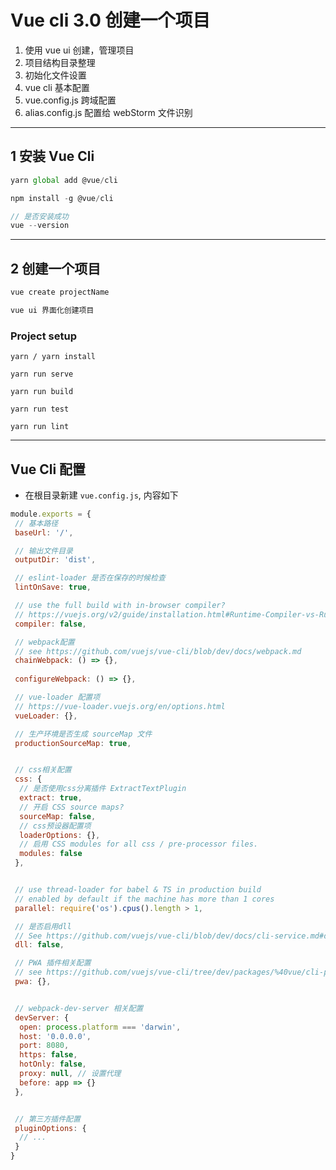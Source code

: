 # Vue cli 3.0 创建一个项目
1. 使用 vue ui 创建，管理项目
2. 项目结构目录整理
3. 初始化文件设置
4. vue cli 基本配置
5. vue.config.js 跨域配置
6. alias.config.js 配置给 webStorm 文件识别

---


## 1 安装 Vue Cli
```jsx
yarn global add @vue/cli

npm install -g @vue/cli

// 是否安装成功
vue --version
```

---


## 2 创建一个项目
```jsx
vue create projectName

vue ui 界面化创建项目
```

### Project setup
```
yarn / yarn install

yarn run serve

yarn run build

yarn run test

yarn run lint
```

---



## Vue Cli 配置
* 在根目录新建 ` vue.config.js `, 内容如下

```js
module.exports = {
 // 基本路径
 baseUrl: '/',

 // 输出文件目录
 outputDir: 'dist',

 // eslint-loader 是否在保存的时候检查
 lintOnSave: true,

 // use the full build with in-browser compiler?
 // https://vuejs.org/v2/guide/installation.html#Runtime-Compiler-vs-Runtime-only
 compiler: false,

 // webpack配置
 // see https://github.com/vuejs/vue-cli/blob/dev/docs/webpack.md
 chainWebpack: () => {},
 
 configureWebpack: () => {},

 // vue-loader 配置项
 // https://vue-loader.vuejs.org/en/options.html
 vueLoader: {},

 // 生产环境是否生成 sourceMap 文件
 productionSourceMap: true,


 // css相关配置
 css: {
  // 是否使用css分离插件 ExtractTextPlugin
  extract: true,
  // 开启 CSS source maps?
  sourceMap: false,
  // css预设器配置项
  loaderOptions: {},
  // 启用 CSS modules for all css / pre-processor files.
  modules: false
 },


 // use thread-loader for babel & TS in production build
 // enabled by default if the machine has more than 1 cores
 parallel: require('os').cpus().length > 1,

 // 是否启用dll
 // See https://github.com/vuejs/vue-cli/blob/dev/docs/cli-service.md#dll-mode
 dll: false,

 // PWA 插件相关配置
 // see https://github.com/vuejs/vue-cli/tree/dev/packages/%40vue/cli-plugin-pwa
 pwa: {},


 // webpack-dev-server 相关配置
 devServer: {
  open: process.platform === 'darwin',
  host: '0.0.0.0',
  port: 8080,
  https: false,
  hotOnly: false,
  proxy: null, // 设置代理
  before: app => {}
 },


 // 第三方插件配置
 pluginOptions: {
  // ...
 }
}

```